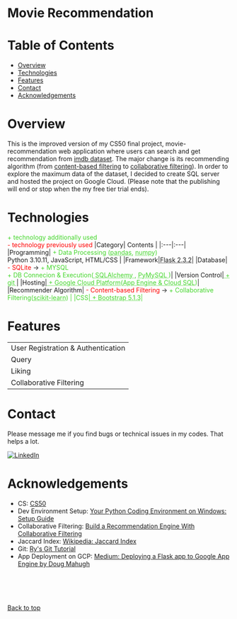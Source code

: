 # Movie Recommendation

# Table of Contents

- [Overview](#overview)
- [Technologies](#technologies)
- [Features](#features)
- [Contact](#contact)
- [Acknowledgements](#acknowledgements)

# Overview
This is the improved version of my CS50 final project, movie-recommendation web application where users can search and get recommendation from [imdb dataset](https://www.imdb.com/?ref_=nv_home). The major change is its recommending algorithm (from [content-based filtering](https://developers.google.com/machine-learning/recommendation/content-based/basics) to [collaborative filtering](https://en.wikipedia.org/wiki/Collaborative_filtering)). In order to explore the maximum data of the dataset, I decided to create SQL server and hosted the project on Google Cloud. (Please note that the publishing will end or stop when the my free tier trial ends). 

# Technologies
<span style="color:#44D62C"> + technology additionally used </span><br />
<span style="color:red"> - technology previously used </span>
|Category| Contents |
|:---|:---|
|Programming|  <span style="color:#44D62C">+ Data Processing (<a href="https://pandas.pydata.org/" style="color:#44D62C; text-decoration: underline;text-decoration-style: dotted;">pandas</a>, <a href="https://numpy.org/doc/stable/index.html" style="color:#44D62C; text-decoration: underline;text-decoration-style: dotted;">numpy</a>)</span><br />Python 3.10.11, JavaScript, HTML/CSS |
|Framework|<a href="https://flask.palletsprojects.com/en/2.3.x/" style="color:#44D62C text-decoration: underline;text-decoration-style: dotted;">Flask 2.3.2</a>|
|Database|<span style="color:red"> - SQLite </span> -> <span style="color:#44D62C"> + MYSQL </span><br /><span style="color:#44D62C">+ DB Connecion & Execution(<a href="https://www.sqlalchemy.org/" style="color:#44D62C; text-decoration: underline;text-decoration-style: dotted;"> SQLAlchemy </a>, <a href="https://pypi.org/project/pymysql/" style="color:#44D62C; text-decoration: underline;text-decoration-style: dotted;"> PyMySQL </a>)</span>|
|Version Control|<a href="https://git-scm.com/" style="color:#44D62C; text-decoration: underline;text-decoration-style: dotted;"> + git </a>|
|Hosting|<a href="https://cloud.google.com/" style="color:#44D62C; text-decoration: underline;text-decoration-style: dotted;"> + Google Cloud Platform(App Engine & Cloud SQL)</a>|
|Recommender Algorithm|<span style="color:red"> - Content-based Filtering</span> -> <span style="color:#44D62C"> + Collaborative Filtering(<a href="https://scikit-learn.org/stable/" style="color:#44D62C; text-decoration: underline;text-decoration-style: dotted;">scikit-learn</a>) |
|CSS|<a href="https://getbootstrap.com/" style="color: #44D62C; text-decoration: underline;text-decoration-style: dotted;"> + Bootstrap 5.1.3</a>|

# Features
| |
|:----|
|User Registration & Authentication|
|Query|
|Liking|
|Collaborative Filtering|

# Contact
Please message me if you find bugs or technical issues in my codes. That helps a lot.
<!-- TODO: Include icons and links to your RELEVANT, PROFESSIONAL 'DEV-ORIENTED' social media. LinkedIn and dev.to are minimum. -->
[![LinkedIn](https://img.shields.io/badge/linkedin-%230077B5.svg?style=for-the-badge&logo=linkedin&logoColor=white)](https://www.linkedin.com/in/hajime-ozawa-041884155/)

# Acknowledgements

<!-- TODO: List any blog posts, tutorials or plugins that you may have used to complete the project. Only list those that had a significant impact. Obviously, we all 'Google' stuff while working on our things, but maybe something in particular stood out as a 'major contributor' to your skill set for this project. -->
- CS: [CS50](https://pll.harvard.edu/course/cs50-introduction-computer-science)
- Dev Environment Setup: [Your Python Coding Environment on Windows: Setup Guide](https://realpython.com/python-coding-setup-windows/#understanding-the-path-environment-variable)
- Collaborative Filtering: [Build a Recommendation Engine With Collaborative Filtering](https://realpython.com/build-recommendation-engine-collaborative-filtering/)
- Jaccard Index: [Wikipedia: Jaccard Index](https://en.wikipedia.org/wiki/Jaccard_index)
- Git: [Ry's Git Tutorial](https://hamwaves.com/collaboration/doc/rypress.com/index.html)
- App Deployment on GCP: [Medium: Deploying a Flask app to Google App Engine by Doug Mahugh](https://medium.com/@dmahugh_70618/deploying-a-flask-app-to-google-app-engine-faa883b5ffab)
<br />
<br />
<br />
<br />
<a href="#top">Back to top</a>